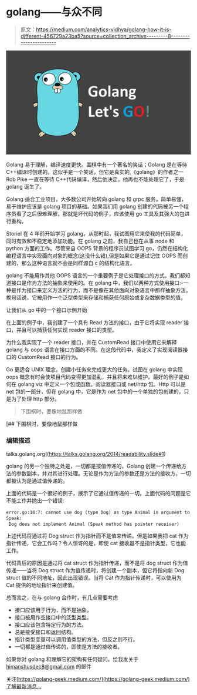 # golang——与众不同

> 原文：<https://medium.com/analytics-vidhya/golang-how-it-is-different-456729a23ba5?source=collection_archive---------8----------------------->

![](img/b60ec44e8c9ffd33484e8f9df54b2185.png)

Golang 易于理解，编译速度更快。围棋中有一个著名的笑话；Golang 是在等待 C++编译时创建的。这似乎是一个笑话，但它是真实的,《golang》的作者之一 Rob Pike 一直在等待 C++代码编译，然后他决定，他再也不能处理它了，于是 golang 诞生了。

Golang 适合工业项目，大多数公司开始转向 golang 和 grpc 服务。简单易懂，易于维护应该是 golang 项目的基础。如果我们用 golang 创建的代码被另一个程序员看了之后很难理解，那就是坏代码的例子，应该使用 go 工具及其强大的包进行重构。

StorieI 在 4 年前开始学习 golang，从那时起，我试图用它来使我的代码简单，同时有效和不稳定地添加功能。在 golang 之前，我自己也在从事 node 和 python 方面的工作。尽管来自 OOPS 背景的程序员试图学习 go，仍然在结构化编程语言中实现面向对象的概念(这没什么错),但是如果它是通过记住 OOPS 而创建的，那么这种语言就不会是同样源自 c 的结构化语言。

golang 不能用作其他 OOPS 语言的一个重要例子是它处理接口的方式。我们都知道接口是作为方法的抽象来使用的。在 golang 中，我们以两种方式使用接口:-一种是作为接口来定义方法的行为，而不是像在其他面向对象语言中那样抽象方法。换句话说，它被用作一个泛型类型来存储和捕获任何原始或复杂数据类型的值。

让我们从 go 中的一个接口示例开始

在上面的例子中，我创建了一个具有 Read 方法的接口，由于它将实现 reader 接口，并且可以捕获任何实现 reader 接口的类型。

为什么我实现了一个 reader 接口，并在 CustomRead 接口中使用它来解释 golang 与 oops 语言在接口方面的不同。在这段代码中，我定义了实现阅读器接口的 CustomRead 接口的行为。

Go 更适合 UNIX 理念，创建小任务来完成更大的任务。试图在 golang 中实现 oops 概念有时会使项目代码变得更加混乱，并且将来难以维护。最好的例子是如何在 golang viz 中定义一个包或函数。阅读器接口或 net/http 包。Http 可以是 net 包的一部分，但在 golang 中，它是作为 net 包中的一个单独的包创建的，只是为了处理 http 部分。

> 下围棋时，要像地鼠那样做

 [## 下围棋时，要像地鼠那样做

### 编辑描述

talks.golang.org](https://talks.golang.org/2014/readability.slide#1) 

golang 的另一个独特之处是，一切都是按值传递的。Golang 创建一个传递给方法的参数副本，并对其进行处理。无论是作为方法的参数还是方法的接收方，一切都被认为是通过值传递的。

上面的代码是一个很好的例子，展示了它通过值传递的一切。上面代码的问题是它不能工作并抛出一个错误:

```
error.go:18:7: cannot use dog (type Dog) as type Animal in argument to Speak:
 Dog does not implement Animal (Speak method has pointer receiver)
```

上述代码将通过将 Dog struct 作为指针而不是值来传递。但是如果我把 cat 作为指针传递，它会工作吗？令人惊讶的是，即使 cat 接收器不是指针类型，它也能工作。

代码背后的原因是通过将 cat struct 作为指针传递，而不是将 dog struct 作为值传递——当将 Dog struct 作为值传递时，将创建一个副本，但它将指向新 Dog struct 值的不同地址，因此出现错误。当将 Cat 作为指针传递时，可以使用为 Cat 提供的地址指针来创建值。

总而言之，在与 golang 合作时，有几点需要考虑

*   接口应该用于行为，而不是抽象。
*   接口被用作空接口中的泛型类型。
*   接口应该包含特定行为的方法。
*   总是接受接口和返回结构。
*   指针类型变量可以调用值类型的方法，但反之则不行。
*   一切都是通过值传递的，即使是方法的接收者。

如果你对 golang 和理解它的架构有任何疑问。给我发关于 himanshusdec8@gmail.com 的邮件

关注[https://golang-geek.medium.com/](https://golang-geek.medium.com/)了解最新消息…